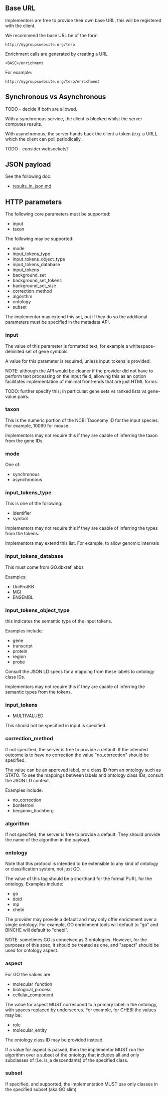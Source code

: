 
## Base URL

Implementors are free to provide their own base URL, this will be
registered with the client.

We recommend the base URL be of the form

    http://mygroupswebsite.org/terp

Enrichment calls are generated by creating a URL

    <BASE>/enrichment

For example:

    http://mygroupswebsite.org/terp/enrichment

## Synchronous vs Asynchronous

TODO - decide if both are allowed.

With a synchronous service, the client is blocked whilst the server computes results.

With asynchronous, the server hands back the client a token (e.g. a
URL), which the client can poll periodically.

TODO - consider websockets?

## JSON payload

See the following doc:

 * [results_in_json.md](results_in_json.md)

## HTTP parameters

The following core parameters must be supported:

 * input
 * taxon

The following may be supported:

 * mode
 * input_tokens_type
 * input_tokens_object_type
 * input_tokens_database
 * input_tokens
 * background_set
 * background_set_tokens
 * background_set_size
 * correction_method
 * algorithm
 * ontology
 * subset

The implementor may extend this set, but if they do so the additional
parameters must be specified in the metadata API.

### input

The value of this parameter is formatted text, for example a
whitespace-delimited set of gene symbols.

A value for this parameter is required, unless input_tokens is
provided.

NOTE: although the API would be cleaner if the provider did not have
to perform text processing on the input field, allowing this as an
option facilitates implementation of minimal front-ends that are just
HTML forms.

TODO: further specify this; in particular: gene sets vs ranked lists
vs gene-value pairs.

### taxon

This is the numeric portion of the NCBI Taxonomy ID for the input
species. For example, 10090 for mouse.

Implementors may not require this if they are caable of inferring the
taxon from the gene IDs

### mode

One of:

 * synchronous
 * asynchronous


### input_tokens_type

This is one of the following:

 * identifier
 * symbol

Implementors may not require this if they are caable of inferring the
types from the tokens.

Implementors may extend this list. For example, to allow genomic
intervals

### input_tokens_database

This must come from GO.dbxref_abbs

Examples:

 * UniProtKB
 * MGI
 * ENSEMBL

### input_tokens_object_type

this indicates the semantic type of the input tokens.

Examples include:

 * gene
 * transcript
 * protein
 * region
 * probe

Consult the JSON LD specs for a mapping from these labels to ontology
class IDs.

Implementors may not require this if they are caable of inferring the
semantic types from the tokens.

### input_tokens

 * MULTIVALUED

This should not be specified in input is specified.

### correction_method

If not specified, the server is free to provide a default. If the
intended outcome is to have no correction the value "no_correction"
should be specified.

The value can be an approved label, or a class ID from an ontology
such as STATO. To see the mappings between labels and ontology class
IDs, consult the JSON LD context.

Examples include:

 * no_correction
 * bonferroni
 * benjamin_hochberg

### algorithm

If not specified, the server is free to provide a default. They should
provide the name of the algorithm in the payload.

### ontology

Note that this protocol is intended to be extensible to any kind of
ontology or classification system, not just GO.

The value of this tag should be a shorthand for the formal PURL for
the ontology. Examples include:

 * go
 * doid
 * mp
 * chebi

The provider may provide a default and may only offer enrichment over
a single ontology. For example, GO enrichment tools will default to
"go" and BINCHE will default to "chebi".

NOTE: sometimes GO is conceived as 3 ontologies. However, for the
purposes of this spec, it should be treated as one, and "aspect"
should be used for ontology aspect.

### aspect

For GO the values are:

 * molecular_function
 * biological_process
 * cellular_component

The value for aspect MUST correspond to a primary label in the
ontology, with spaces replaced by underscores. For example, for CHEBI
the values may be:

 * role
 * molecular_entity

The ontology class ID may be provided instead.

If a value for aspect is passed, then the implementor MUST run the
algorithm over a subset of the ontology that includes all and only
subclasses of (i.e. is_a descendants) of the specified class.

### subset

If specified, and supported, the implementation MUST use only classes
in the specified subset (aka GO slim)